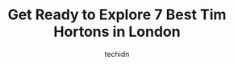 ---
layout: ampstory
image: https://i0.wp.com/www.auto.or.id/wp-content/uploads/2023/06/tim-hortons-0-london-1686323847.jpeg?resize=640,853
author: techidn
featured: false
description: London, Ontario, Canada is a haven for Tim Hortons enthusiasts, boasting an impressive array of 7 top-notch establishments. Whether youre a seasoned connoisseur or simply curious to explore
title: Get Ready to Explore 7 Best Tim Hortons in London
cover:
   title: Get Ready to Explore 7 Best Tim Hortons in London
   subtitle: AUTO.OR.ID
   background: https://www.auto.or.id/wp-content/uploads/2023/06/tim-hortons-0-london-1686323847.jpeg

pages: 
 - layout: thirds
   top: <h1>#1 Tim Hortons</h1>
   bottom: "<p>Ordered at 5-45Great friendly service with a smile, Employees seem genuinely happy to be working here. Food is made correctly & fresh. BEST ICED COFFEE ALL YEAR!</p>"
   background: https://www.auto.or.id/wp-content/uploads/2023/06/tim-hortons-1-london-1686323849.jpeg
   backgroundblur: true
 - layout: thirds
   top: <h1>#2 Tim Hortons</h1>
   bottom: "<p>296 Horton St E, London, ON N6B 1L4, Canada</p>"
   background: https://www.auto.or.id/wp-content/uploads/2023/06/tim-hortons-2-london-1686323849.jpeg
   cta:
      link: https://www.auto.or.id/get-ready-to-explore-7-best-tim-hortons-in-london/
      text: Get Ready to Explore 7 Best Tim Hortons in London
 - layout: thirds
   top: <h1>#3 Tim Hortons</h1>
   bottom: "<p>1181 Highbury Ave N, London, ON N5Y 1A6, Canada</p>"
   background: https://images.unsplash.com/photo-1594502184342-2e12f877aa73?ixlib=rb-4.0.3&ixid=MnwxMjA3fDB8MHxwaG90by1wYWdlfHx8fGVufDB8fHx8&auto=format&fit=crop&w=640&h=853&q=80
   cta:
      link: https://www.auto.or.id/get-ready-to-explore-7-best-tim-hortons-in-london/
      text: Get Ready to Explore 7 Best Tim Hortons in London
 - layout: thirds
   top: <h1>#4 Tim Hortons</h1>
   bottom: "<p>146 Clarke Sideroad, London, ON N5W 5E1, Canada</p>"
   background: https://images.unsplash.com/photo-1554708893-e11aa45b9bbf?ixlib=rb-4.0.3&ixid=MnwxMjA3fDB8MHxwaG90by1wYWdlfHx8fGVufDB8fHx8&auto=format&fit=crop&w=640&h=853&q=80
   cta:
      link: https://www.auto.or.id/get-ready-to-explore-7-best-tim-hortons-in-london/
      text: Get Ready to Explore 7 Best Tim Hortons in London
 - layout: thirds
   top: <h1>#5 Tim Hortons</h1>
   bottom: "<p>1019 Dundas St, London, ON N5W 3A4, Canada</p>"
   background: https://images.unsplash.com/photo-1629661414961-62b0d03007ab?ixlib=rb-4.0.3&ixid=MnwxMjA3fDB8MHxwaG90by1wYWdlfHx8fGVufDB8fHx8&auto=format&fit=crop&w=640&h=853&q=80
   cta:
      link: https://www.auto.or.id/get-ready-to-explore-7-best-tim-hortons-in-london/
      text: Get Ready to Explore 7 Best Tim Hortons in London
 - layout: thirds
   top: <h1>#6 Tim Hortons</h1>
   bottom: "<p>1325 Trafalgar St, London, ON N5W 1W6, Canada</p>"
   background: https://images.unsplash.com/photo-1619843810550-d7ba538ea44f?ixlib=rb-4.0.3&ixid=MnwxMjA3fDB8MHxwaG90by1wYWdlfHx8fGVufDB8fHx8&auto=format&fit=crop&w=640&h=853&q=80
   cta:
      link: https://www.auto.or.id/get-ready-to-explore-7-best-tim-hortons-in-london/
      text: Get Ready to Explore 7 Best Tim Hortons in London
 - layout: thirds
   top: <h1>#7 Tim Hortons</h1>
   bottom: "<p>4530 Colonel Talbot Rd, London, ON N0L 1S3, Canada</p>"
   background: https://images.unsplash.com/photo-1536700503339-1e4b06520771?ixlib=rb-4.0.3&ixid=MnwxMjA3fDB8MHxwaG90by1wYWdlfHx8fGVufDB8fHx8&auto=format&fit=crop&w=640&h=853&q=80
   cta:
      link: https://www.auto.or.id/get-ready-to-explore-7-best-tim-hortons-in-london/
      text: Get Ready to Explore 7 Best Tim Hortons in London
 - layout: thirds
   middle: Continue reading...
   background: https://images.unsplash.com/photo-1488610883421-64eb350d7f12?ixlib=rb-4.0.3&ixid=MnwxMjA3fDB8MHxwaG90by1wYWdlfHx8fGVufDB8fHx8&auto=format&fit=crop&w=640&h=853&q=80
   cta:
      link: https://www.auto.or.id/get-ready-to-explore-7-best-tim-hortons-in-london/
      text: Get Ready to Explore 7 Best Tim Hortons in London

---